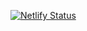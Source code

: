 [![Netlify Status](https://api.netlify.com/api/v1/badges/e4badf03-14d3-429b-b349-4559f4d6edf5/deploy-status)](https://app.netlify.com/sites/pedantic-brown-694855/deploys)
